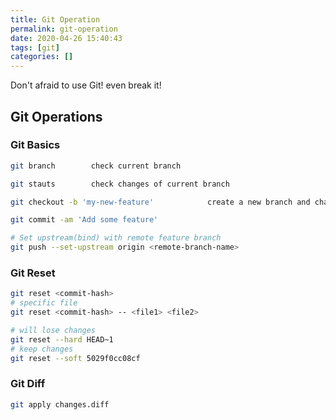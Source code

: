 ```yaml
---
title: Git Operation
permalink: git-operation
date: 2020-04-26 15:40:43
tags: [git]
categories: []
---
```

Don't afraid to use Git! even break it!
## Git Operations

### Git Basics
```bash
git branch        check current branch

git stauts        check changes of current branch

git checkout -b 'my-new-feature'            create a new branch and change to it

git commit -am 'Add some feature'

# Set upstream(bind) with remote feature branch
git push --set-upstream origin <remote-branch-name>
```

### Git Reset
```bash 
git reset <commit-hash>
# specific file
git reset <commit-hash> -- <file1> <file2>

# will lose changes
git reset --hard HEAD~1
# keep changes
git reset --soft 5029f0cc08cf
```

### Git Diff
```bash 
git apply changes.diff
```

